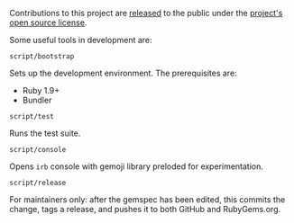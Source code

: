 Contributions to this project are [released](https://help.github.com/articles/github-terms-of-service/#6-contributions-under-repository-license) to the public under the [project's open source license](LICENSE).

Some useful tools in development are:

```
script/bootstrap
```

Sets up the development environment. The prerequisites are:

* Ruby 1.9+
* Bundler

```
script/test
```

Runs the test suite.

```
script/console
```

Opens `irb` console with gemoji library preloded for experimentation.

```
script/release
```

For maintainers only: after the gemspec has been edited, this commits the
change, tags a release, and pushes it to both GitHub and RubyGems.org.
